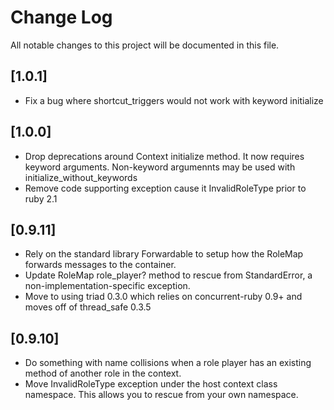 # Change Log

All notable changes to this project will be documented in this file.

## [1.0.1]

- Fix a bug where shortcut_triggers would not work with keyword initialize

## [1.0.0]

- Drop deprecations around Context initialize method. It now requires keyword arguments. Non-keyword argumennts may be used with initialize_without_keywords
- Remove code supporting exception cause it InvalidRoleType prior to ruby 2.1

## [0.9.11]

- Rely on the standard library Forwardable to setup how the RoleMap forwards messages to the container.
- Update RoleMap role_player? method to rescue from StandardError, a non-implementation-specific exception.
- Move to using triad 0.3.0 which relies on concurrent-ruby 0.9+ and moves off of thread_safe 0.3.5

## [0.9.10]

- Do something with name collisions when a role player has an existing method of another role in the context.
- Move InvalidRoleType exception under the host context class namespace. This allows you to rescue from your own namespace.
